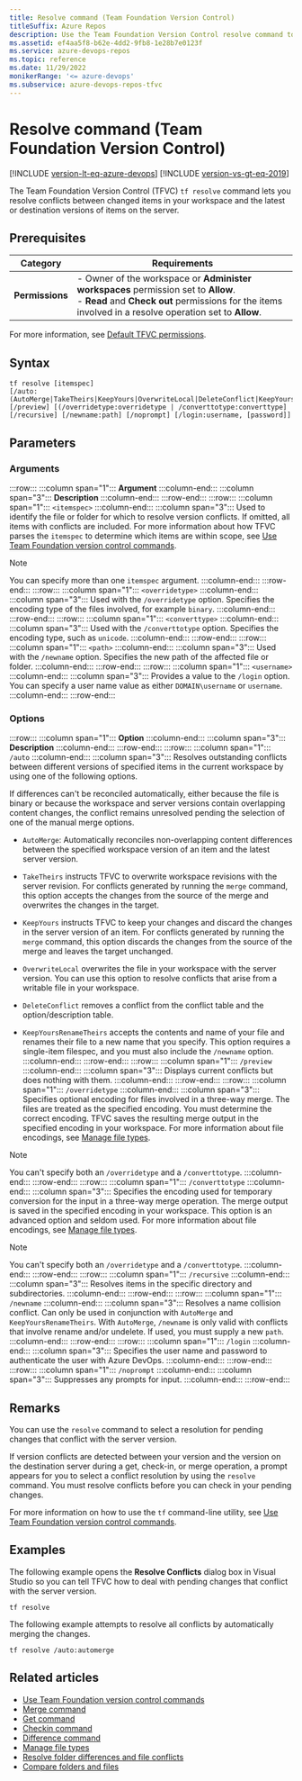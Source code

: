 ```yaml
---
title: Resolve command (Team Foundation Version Control)
titleSuffix: Azure Repos
description: Use the Team Foundation Version Control resolve command to resolve conflicts between changed items in your workspace and the versions of items on the server.
ms.assetid: ef4aa5f8-b62e-4dd2-9fb8-1e28b7e0123f
ms.service: azure-devops-repos
ms.topic: reference
ms.date: 11/29/2022
monikerRange: '<= azure-devops'
ms.subservice: azure-devops-repos-tfvc
---
```


# Resolve command (Team Foundation Version Control)

[!INCLUDE [version-lt-eq-azure-devops](../../includes/version-lt-eq-azure-devops.md)]
[!INCLUDE [version-vs-gt-eq-2019](../../includes/version-vs-gt-eq-2019.md)]

The Team Foundation Version Control (TFVC) `tf resolve` command lets you resolve conflicts between changed items in your workspace and the latest or destination versions of items on the server.

## Prerequisites

| Category | Requirements |
|--------------|-------------|
| **Permissions** | - Owner of the workspace or **Administer workspaces** permission set to **Allow**.<br>- **Read** and **Check out** permissions for the items involved in a resolve operation set to **Allow**.  |

For more information, see  [Default TFVC permissions](../../organizations/security/default-tfvc-permissions.md).

## Syntax

```
tf resolve [itemspec] 
[/auto:(AutoMerge|TakeTheirs|KeepYours|OverwriteLocal|DeleteConflict|KeepYoursRenameTheirs)] 
[/preview] [(/overridetype:overridetype | /converttotype:converttype] [/recursive] [/newname:path] [/noprompt] [/login:username, [password]]
```

## Parameters


### Arguments

:::row:::
   :::column span="1":::
   **Argument**
   :::column-end:::
   :::column span="3":::
   **Description**
   :::column-end:::
:::row-end:::
:::row:::
   :::column span="1":::
   `<itemspec>`
   :::column-end:::
   :::column span="3":::
   Used to identify the file or folder for which to resolve version conflicts. If omitted, all items with conflicts are included. For more information about how TFVC parses the `itemspec` to determine which items are within scope, see [Use Team Foundation version control commands](use-team-foundation-version-control-commands.md).
   > [!Note]  
   > You can specify more than one `itemspec` argument.
   :::column-end:::
:::row-end:::
:::row:::
   :::column span="1":::
   `<overridetype>`
   :::column-end:::
   :::column span="3":::
   Used with the `/overridetype` option. Specifies the encoding type of the files involved, for example `binary`.
   :::column-end:::
:::row-end:::
:::row:::
   :::column span="1":::
   `<converttype>`
   :::column-end:::
   :::column span="3":::
   Used with the `/converttotype` option. Specifies the encoding type, such as `unicode`.
   :::column-end:::
:::row-end:::
:::row:::
   :::column span="1":::
   `<path>`
   :::column-end:::
   :::column span="3":::
   Used with the `/newname` option. Specifies the new path of the affected file or folder.
   :::column-end:::
:::row-end:::
:::row:::
   :::column span="1":::
   `<username>`
   :::column-end:::
   :::column span="3":::
   Provides a value to the `/login` option. You can specify a user name value as either `DOMAIN\username` or `username`.
   :::column-end:::
:::row-end:::

### Options

:::row:::
   :::column span="1":::
   **Option**
   :::column-end:::
   :::column span="3":::
   **Description**
   :::column-end:::
:::row-end:::
:::row:::
   :::column span="1":::
   `/auto`
   :::column-end:::
   :::column span="3":::
   Resolves outstanding conflicts between different versions of specified items in the current workspace by using one of the following options.
   
   If differences can't be reconciled automatically, either because the file is binary or because the workspace and server versions contain overlapping content changes, the conflict remains unresolved pending the selection of one of the manual merge options.

   - `AutoMerge`: Automatically reconciles non-overlapping content differences between the specified workspace version of an item and the latest server version.

   - `TakeTheirs` instructs TFVC to overwrite workspace revisions with the server revision. For conflicts generated by running the `merge` command, this option accepts the changes from the source of the merge and overwrites the changes in the target.

   - `KeepYours` instructs TFVC to keep your changes and discard the changes in the server version of an item. For conflicts generated by running the `merge` command, this option discards the changes from the source of the merge and leaves the target unchanged.

   - `OverwriteLocal` overwrites the file in your workspace with the server version. You can use this option to resolve conflicts that arise from a writable file in your workspace.

   - `DeleteConflict` removes a conflict from the conflict table and the option/description table.

   - `KeepYoursRenameTheirs` accepts the contents and name of your file and renames their file to a new name that you specify. This option requires a single-item filespec, and you must also include the `/newname` option.
   :::column-end:::
:::row-end:::
:::row:::
   :::column span="1":::
   `/preview`
   :::column-end:::
   :::column span="3":::
   Displays current conflicts but does nothing with them.
   :::column-end:::
:::row-end:::
:::row:::
   :::column span="1":::
   `/overridetype`
   :::column-end:::
   :::column span="3":::
   Specifies optional encoding for files involved in a three-way merge. The files are treated as the specified encoding. You must determine the correct encoding. TFVC saves the resulting merge output in the specified encoding in your workspace. For more information about file encodings, see [Manage file types](/azure/devops/server/admin/manage-file-types).

   > [!Note]  
   > You can't specify both an `/overridetype` and a `/converttotype`.
   :::column-end:::
:::row-end:::
:::row:::
   :::column span="1":::
   `/converttotype`
   :::column-end:::
   :::column span="3":::
   Specifies the encoding used for temporary conversion for the input in a three-way merge operation. The merge output is saved in the specified encoding in your workspace. This option is an advanced option and seldom used. For more information about file encodings, see [Manage file types](/azure/devops/server/admin/manage-file-types).

   > [!Note]  
   > You can't specify both an `/overridetype` and a `/converttotype`.
   :::column-end:::
:::row-end:::
:::row:::
   :::column span="1":::
   `/recursive`
   :::column-end:::
   :::column span="3":::
   Resolves items in the specific directory and subdirectories.
   :::column-end:::
:::row-end:::
:::row:::
   :::column span="1":::
   `/newname`
   :::column-end:::
   :::column span="3":::
   Resolves a name collision conflict. Can only be used in conjunction with `AutoMerge` and `KeepYoursRenameTheirs`. With `AutoMerge`, `/newname` is only valid with conflicts that involve rename and/or undelete. If used, you must supply a new `path`.
   :::column-end:::
:::row-end:::
:::row:::
   :::column span="1":::
   `/login`
   :::column-end:::
   :::column span="3":::
   Specifies the user name and password to authenticate the user with Azure DevOps.
   :::column-end:::
:::row-end:::
:::row:::
   :::column span="1":::
   `/noprompt`
   :::column-end:::
   :::column span="3":::
   Suppresses any prompts for input.
   :::column-end:::
:::row-end:::

## Remarks

You can use the `resolve` command to select a resolution for pending changes that conflict with the server version.

If version conflicts are detected between your version and the version on the destination server during a get, check-in, or merge operation, a prompt appears for you to select a conflict resolution by using the `resolve` command. You must resolve conflicts before you can check in your pending changes.

For more information on how to use the `tf` command-line utility, see [Use Team Foundation version control commands](use-team-foundation-version-control-commands.md).

## Examples

The following example opens the **Resolve Conflicts** dialog box in Visual Studio so you can tell TFVC how to deal with pending changes that conflict with the server version.

```
tf resolve
```

The following example attempts to resolve all conflicts by automatically merging the changes.

```
tf resolve /auto:automerge
```

## Related articles

- [Use Team Foundation version control commands](use-team-foundation-version-control-commands.md)
- [Merge command](merge-command.md)
- [Get command](get-command.md)
- [Checkin command](checkin-command.md)
- [Difference command](difference-command.md)
- [Manage file types](/azure/devops/server/admin/manage-file-types)
- [Resolve folder differences and file conflicts](resolve-team-foundation-version-control-conflicts.md)
- [Compare folders and files](./compare-files.md)